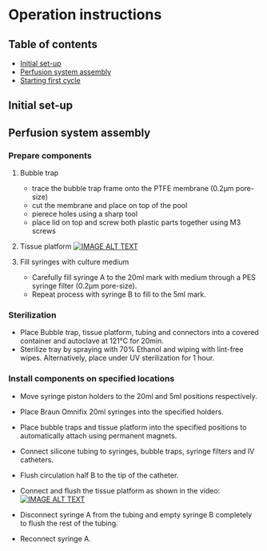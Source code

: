 # Operation instructions

## Table of contents
 - [Initial set-up](#set-up)
 - [Perfusion system assembly](#perfusion)
 - [Starting first cycle](#cycle)

## Initial set-up <a id="set-up"></a>



 
## Perfusion system assembly <a id="perfusion"></a>

### Prepare components
 1. Bubble trap
    * trace the bubble trap frame onto the PTFE membrane (0.2μm pore-size)
	* cut the membrane and place on top of the pool
	* pierece holes using a sharp tool
	* place lid on top and screw both plastic parts together using M3 screws
	
 2. Tissue platform
  [![IMAGE ALT TEXT](http://img.youtube.com/vi/RdUgvsOvLyQ/0.jpg)](https://www.youtube.com/watch?v=RdUgvsOvLyQ "New Harvest Modular Bioreactor - Tissue Platform Assembly")

 3. Fill syringes with culture medium
    * Carefully fill syringe A to the 20ml mark with medium through a PES syringe filter (0.2μm pore-size).
    * Repeat process with syringe B to fill to the 5ml mark.
   
### Sterilization
 - Place Bubble trap, tissue platform, tubing and connectors into a covered container and autoclave at 121°C for 20min.
 - Sterilize tray by spraying with 70% Ethanol and wiping with lint-free wipes. Alternatively, place under UV sterilization for 1 hour.
 
### Install components on specified locations
 - Move syringe piston holders to the 20ml and 5ml positions respectively.
 - Place Braun Omnifix 20ml syringes into the specified holders.
 - Place bubble traps and tissue platform into the specified positions to automatically attach using permanent magnets.
 - Connect silicone tubing to syringes, bubble traps, syringe filters and IV catheters.
 - Flush circulation half B to the tip of the catheter.
 - Connect and flush the tissue platform as shown in the video:
[![IMAGE ALT TEXT](http://img.youtube.com/vi/RASLVN8P1gc/0.jpg)](https://www.youtube.com/watch?v=RASLVN8P1gc "New Harvest Modular Bioreactor - Tissue Platform Flushing")

 - Disconnect syringe A from the tubing and empty syringe B completely to flush the rest of the tubing.
 - Reconnect syringe A.


 <!--- <img src="https://cloud.githubusercontent.com/assets/14543226/24997531/3aaafcba-2037-11e7-8800-1aba4ec7eacb.png" alt="bubble" width="450" height="400">

## Starting first cycle <a id="ASSEMBLY"></a>



### ...
 | DESCRIPTION | STEP 1 | STEP 2 | 
 |------|-------|-------|
 |Collect all parts and tools|<img src="https://cloud.githubusercontent.com/assets/14543226/25372744/edc79336-2996-11e7-8249-ebf960823e0e.jpg" alt="tools_parts" width= "200" >|
 |Take Nema11 motor plate and Nema11 stepper motor and fix them together with four torx screws|<img src="https://cloud.githubusercontent.com/assets/14543226/25372981/177bbb2a-2998-11e7-8505-06f3d0da0ced.jpg" alt="step1a" width= "200" >|





